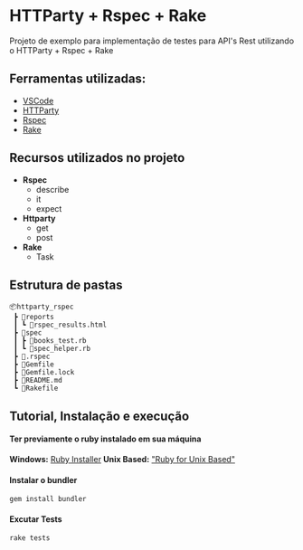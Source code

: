 # HTTParty + Rspec + Rake

Projeto de exemplo para implementação de testes para API's Rest utilizando o HTTParty + Rspec + Rake

## Ferramentas utilizadas:
- [VSCode](https://code.visualstudio.com/ "VSCode")
- [HTTParty](https://github.com/jnunemaker/httparty "HTTParty")
- [Rspec](https://github.com/rspec/rspec "Rspec")
- [Rake](https://github.com/ruby/rake "Rake")

## Recursos utilizados no projeto
- **Rspec**
	- describe
	- it
	- expect
- **Httparty**
	- get
	- post
- **Rake**
    - Task

## Estrutura de pastas

```
📦httparty_rspec
 ┣ 📂reports
 ┃ ┗ 📜rspec_results.html
 ┣ 📂spec
 ┃ ┣ 📜books_test.rb
 ┃ ┗ 📜spec_helper.rb
 ┣ 📜.rspec
 ┣ 📜Gemfile
 ┣ 📜Gemfile.lock
 ┣ 📜README.md
 ┗ 📜Rakefile
```
## Tutorial, Instalação e execução

#### **Ter previamente o ruby instalado em sua máquina**
**Windows:** [Ruby Installer](https://rubyinstaller.org/  "Ruby Installer")
**Unix Based:** ["Ruby for Unix Based"](https://www.ruby-lang.org/pt/documentation/installation/ "Ruby for Unix Based")

#### Instalar o bundler
`gem install bundler`


#### Excutar Tests
`rake tests`